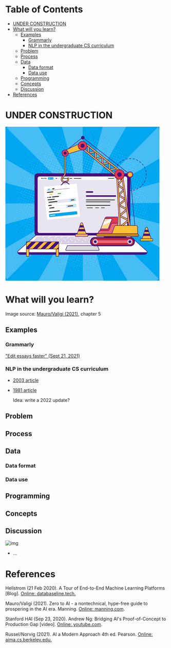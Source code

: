 
# Table of Contents

-   [UNDER CONSTRUCTION](#orgdd24b00)
-   [What will you learn?](#org32d25a2)
    -   [Examples](#orgf09b9bb)
        -   [Grammarly](#org153d6bf)
        -   [NLP in the undergraduate CS curriculum](#orgd225903)
    -   [Problem](#orgbb6137c)
    -   [Process](#org2a7eddd)
    -   [Data](#orgc6d9d5e)
        -   [Data format](#orgdd85216)
        -   [Data use](#org93c4b4b)
    -   [Programming](#org47d8201)
    -   [Concepts](#orgd05ccba)
    -   [Discussion](#org33e21dc)
-   [References](#org324bb90)



<a id="orgdd24b00"></a>

# UNDER CONSTRUCTION

![img](./img/underconstruction.gif)


<a id="org32d25a2"></a>

# What will you learn?

Image source: [Mauro/Valigi (2021)](#org380a444), chapter 5


<a id="orgf09b9bb"></a>

## Examples


<a id="org153d6bf"></a>

### Grammarly

["Edit essays faster" (Sept 21, 2021)](https://youtu.be/xmmfWcR65kI)


<a id="orgd225903"></a>

### NLP in the undergraduate CS curriculum

-   [2003 article](https://www.researchgate.net/publication/2852540_Natural_Language_Processing_in_the_Undergraduate_Curriculum)
-   [1981 article](https://dl.acm.org/doi/10.1145/800037.800988)
    
    Idea: write a 2022 update?


<a id="orgbb6137c"></a>

## Problem


<a id="org2a7eddd"></a>

## Process


<a id="orgc6d9d5e"></a>

## Data


<a id="orgdd85216"></a>

### Data format


<a id="org93c4b4b"></a>

### Data use


<a id="org47d8201"></a>

## Programming


<a id="orgd05ccba"></a>

## Concepts


<a id="org33e21dc"></a>

## Discussion

![img](./img/discussion.gif)

-   &#x2026;


<a id="org324bb90"></a>

# References

<a id="orgad74265"></a> Hellstrom (21 Feb 2020). A Tour of End-to-End Machine
Learning Platforms [Blog]. [Online: databaseline.tech.](https://databaseline.tech/a-tour-of-end-to-end-ml-platforms/)

<a id="org380a444"></a> Mauro/Valigi (2021). Zero to AI - a nontechnical,
hype-free guide to prospering in the AI era. Manning. [Online:
manning.com](https://www.manning.com/books/zero-to-ai).

<a id="orgd444052"></a> Stanford HAI (Sep 23, 2020). Andrew Ng: Bridging AI's
Proof-of-Concept to Production Gap [video]. [Online: youtube.com](https://youtu.be/tsPuVAMaADY).

<a id="orgc7e2957"></a> Russel/Norvig (2021). AI a Modern Approach 4th
ed. Pearson. [Online: aima.cs.berkeley.edu.](http://aima.cs.berkeley.edu/)

